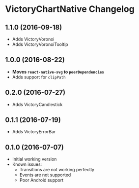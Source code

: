 # VictoryChartNative Changelog

## 1.1.0 (2016-09-18)

- Adds VictoryVoronoi
- Adds VictoryVoronoiTooltip

## 1.0.0 (2016-08-22)

- **Moves `react-native-svg` to `peerDependencies`**
- Adds support for `clipPath`

## 0.2.0 (2016-07-27)

- Adds VictoryCandlestick

## 0.1.1 (2016-07-19)

- Adds VictoryErrorBar

## 0.1.0 (2016-07-07)

- Initial working version
- Known issues: 
  - Transitions are not working perfectly
  - Events are not supported
  - Poor Android support